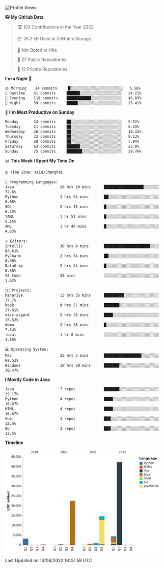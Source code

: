 <!--START_SECTION:waka-->
![Profile Views](http://img.shields.io/badge/Profile%20Views-0-blue)

**🐱 My GitHub Data** 

> 🏆 103 Contributions in the Year 2022
 > 
> 📦 26.2 kB Used in GitHub's Storage 
 > 
> 🚫 Not Opted to Hire
 > 
> 📜 27 Public Repositories 
 > 
> 🔑 12 Private Repositories  
 > 
**I'm a Night 🦉** 

```text
🌞 Morning    14 commits     █░░░░░░░░░░░░░░░░░░░░░░░░   5.56% 
🌆 Daytime    61 commits     ██████░░░░░░░░░░░░░░░░░░░   24.21% 
🌃 Evening    118 commits    ███████████░░░░░░░░░░░░░░   46.83% 
🌙 Night      59 commits     █████░░░░░░░░░░░░░░░░░░░░   23.41%

```
📅 **I'm Most Productive on Sunday** 

```text
Monday       24 commits     ██░░░░░░░░░░░░░░░░░░░░░░░   9.52% 
Tuesday      21 commits     ██░░░░░░░░░░░░░░░░░░░░░░░   8.33% 
Wednesday    26 commits     ██░░░░░░░░░░░░░░░░░░░░░░░   10.32% 
Thursday     23 commits     ██░░░░░░░░░░░░░░░░░░░░░░░   9.13% 
Friday       20 commits     ██░░░░░░░░░░░░░░░░░░░░░░░   7.94% 
Saturday     63 commits     ██████░░░░░░░░░░░░░░░░░░░   25.0% 
Sunday       75 commits     ███████░░░░░░░░░░░░░░░░░░   29.76%

```


📊 **This Week I Spent My Time On** 

```text
⌚︎ Time Zone: Asia/Shanghai

💬 Programming Languages: 
Java                     26 hrs 10 mins      ██████████████████░░░░░░░   72.6% 
Python                   2 hrs 54 mins       ██░░░░░░░░░░░░░░░░░░░░░░░   8.08% 
SQL                      2 hrs 15 mins       █░░░░░░░░░░░░░░░░░░░░░░░░   6.25% 
YAML                     1 hr 51 mins        █░░░░░░░░░░░░░░░░░░░░░░░░   5.15% 
XML                      1 hr 44 mins        █░░░░░░░░░░░░░░░░░░░░░░░░   4.83%

🔥 Editors: 
IntelliJ                 30 hrs 8 mins       █████████████████████░░░░   83.61% 
PyCharm                  2 hrs 54 mins       ██░░░░░░░░░░░░░░░░░░░░░░░   8.08% 
DataGrip                 2 hrs 24 mins       █░░░░░░░░░░░░░░░░░░░░░░░░   6.68% 
VS Code                  35 mins             ░░░░░░░░░░░░░░░░░░░░░░░░░   1.62%

🐱‍💻 Projects: 
bahariya                 13 hrs 35 mins      █████████░░░░░░░░░░░░░░░░   37.7% 
book                     9 hrs 57 mins       ███████░░░░░░░░░░░░░░░░░░   27.61% 
misc-asgard              5 hrs 35 mins       ████░░░░░░░░░░░░░░░░░░░░░   15.52% 
demo                     2 hrs 38 mins       █░░░░░░░░░░░░░░░░░░░░░░░░   7.34% 
local                    1 hr 8 mins         ░░░░░░░░░░░░░░░░░░░░░░░░░   3.16%

💻 Operating System: 
Mac                      25 hrs 3 mins       █████████████████░░░░░░░░   69.53% 
Windows                  10 hrs 59 mins      ███████░░░░░░░░░░░░░░░░░░   30.47%

```

**I Mostly Code in Java** 

```text
Java                     7 repos             ███████░░░░░░░░░░░░░░░░░░   29.17% 
Python                   4 repos             ████░░░░░░░░░░░░░░░░░░░░░   16.67% 
HTML                     4 repos             ████░░░░░░░░░░░░░░░░░░░░░   16.67% 
Vue                      3 repos             ███░░░░░░░░░░░░░░░░░░░░░░   12.5% 
Go                       3 repos             ███░░░░░░░░░░░░░░░░░░░░░░   12.5%

```


**Timeline**

![Chart not found](https://raw.githubusercontent.com/youtiaoguagua/youtiaoguagua/master/charts/bar_graph.png) 


 Last Updated on 13/04/2022 18:47:59 UTC
<!--END_SECTION:waka-->